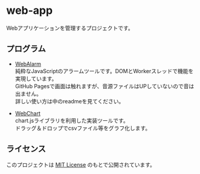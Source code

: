 # web-app
Webアプリケーションを管理するプロジェクトです。

## プログラム
- [WebAlarm](https://ekusy758.github.io/web-app/WebAlarm/index.html)<br>
純粋なJavaScriptのアラームツールです。DOMとWorkerスレッドで機能を実現しています。<br>
GitHub Pagesで画面は触れますが、音源ファイルはUPしていないので音は出ません。<br>
詳しい使い方は中のreadmeを見てください。<br>

- [WebChart](https://ekusy758.github.io/web-app/WebChart/index.html)<br>
chart.jsライブラリを利用した実装ツールです。<br>
ドラッグ＆ドロップでcsvファイル等をグラフ化します。<br>

## ライセンス
このプロジェクトは [MIT License](LICENSE) のもとで公開されています。
